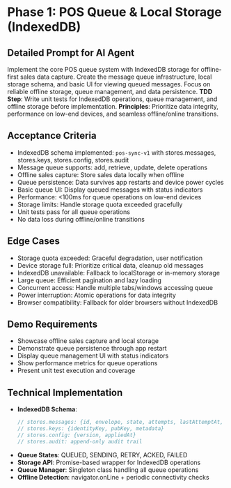 # Phase 1: POS Queue & Local Storage (IndexedDB)

## Detailed Prompt for AI Agent
Implement the core POS queue system with IndexedDB storage for offline-first sales data capture. Create the message queue infrastructure, local storage schema, and basic UI for viewing queued messages. Focus on reliable offline storage, queue management, and data persistence. **TDD Step**: Write unit tests for IndexedDB operations, queue management, and offline storage before implementation. **Principles**: Prioritize data integrity, performance on low-end devices, and seamless offline/online transitions.

## Acceptance Criteria
- IndexedDB schema implemented: `pos-sync-v1` with stores.messages, stores.keys, stores.config, stores.audit
- Message queue supports: add, retrieve, update, delete operations
- Offline sales capture: Store sales data locally when offline
- Queue persistence: Data survives app restarts and device power cycles
- Basic queue UI: Display queued messages with status indicators
- Performance: <100ms for queue operations on low-end devices
- Storage limits: Handle storage quota exceeded gracefully
- Unit tests pass for all queue operations
- No data loss during offline/online transitions

## Edge Cases
- Storage quota exceeded: Graceful degradation, user notification
- Device storage full: Prioritize critical data, cleanup old messages
- IndexedDB unavailable: Fallback to localStorage or in-memory storage
- Large queue: Efficient pagination and lazy loading
- Concurrent access: Handle multiple tabs/windows accessing queue
- Power interruption: Atomic operations for data integrity
- Browser compatibility: Fallback for older browsers without IndexedDB

## Demo Requirements
- Showcase offline sales capture and local storage
- Demonstrate queue persistence through app restart
- Display queue management UI with status indicators
- Show performance metrics for queue operations
- Present unit test execution and coverage

## Technical Implementation
- **IndexedDB Schema**:
  ```javascript
  // stores.messages: {id, envelope, state, attempts, lastAttemptAt, locked}
  // stores.keys: {identityKey, pubKey, metadata}
  // stores.config: {version, appliedAt}
  // stores.audit: append-only audit trail
  ```
- **Queue States**: QUEUED, SENDING, RETRY, ACKED, FAILED
- **Storage API**: Promise-based wrapper for IndexedDB operations
- **Queue Manager**: Singleton class handling all queue operations
- **Offline Detection**: navigator.onLine + periodic connectivity checks
